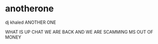 # anotherone
dj khaled ANOTHER ONE

WHAT IS UP CHAT WE ARE BACK AND WE ARE SCAMMING MS OUT OF MONEY
